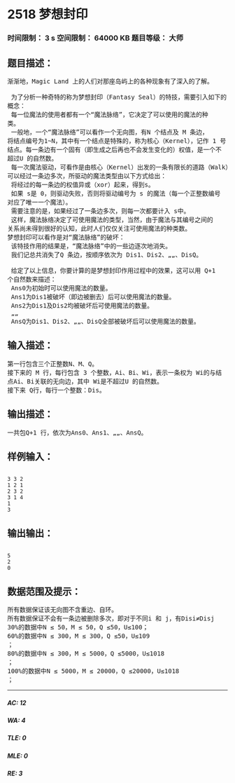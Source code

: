 # 2518 梦想封印   
### 时间限制： 3 s     空间限制： 64000 KB     题目等级： 大师  
## 题目描述：  

<pre>
渐渐地，Magic Land 上的人们对那座岛屿上的各种现象有了深入的了解。   
   
 为了分析一种奇特的称为梦想封印（Fantasy Seal）的特技，需要引入如下的  
概念：   
 每一位魔法的使用者都有一个“魔法脉络”，它决定了可以使用的魔法的种  
类。   
 一般地，一个“魔法脉络”可以看作一个无向图，有N 个结点及 M 条边，  
将结点编号为1~N，其中有一个结点是特殊的，称为核心（Kernel），记作 1 号  
结点。每一条边有一个固有（即生成之后再也不会发生变化的）权值，是一个不  
超过U 的自然数。   
 每一次魔法驱动，可看作是由核心（Kernel）出发的一条有限长的道路（Walk），  
可以经过一条边多次，所驱动的魔法类型由以下方式给出：   
 将经过的每一条边的权值异或（xor）起来，得到s。   
 如果 s是 0，则驱动失败，否则将驱动编号为 s 的魔法（每一个正整数编号  
对应了唯一一个魔法）。   
 需要注意的是，如果经过了一条边多次，则每一次都要计入 s中。   
 这样，魔法脉络决定了可使用魔法的类型，当然，由于魔法与其编号之间的  
关系尚未得到很好的认知，此时人们仅仅关注可使用魔法的种类数。
梦想封印可以看作是对“魔法脉络”的破坏：   
 该特技作用的结果是，“魔法脉络”中的一些边逐次地消失。   
 我们记总共消失了Q 条边，按顺序依次为 Dis1、Dis2、„„、DisQ。   
   
 给定了以上信息，你要计算的是梦想封印作用过程中的效果，这可以用 Q+1  
个自然数来描述：   
 Ans0为初始时可以使用魔法的数量。   
 Ans1为Dis1被破坏（即边被删去）后可以使用魔法的数量。   
 Ans2为Dis1及Dis2均被破坏后可使用魔法的数量。   
 „„   
 AnsQ为Dis1、Dis2、„„、DisQ全部被破坏后可以使用魔法的数量。 
</pre>
  
  
## 输入描述：  

<pre>
第一行包含三个正整数N、M、Q。   
接下来的 M 行，每行包含 3 个整数，Ai、Bi、Wi，表示一条权为 Wi的与结  
点Ai、Bi关联的无向边，其中 Wi是不超过U 的自然数。   
接下来 Q行，每行一个整数：Dis。
</pre>
  
  
## 输出描述：  

<pre>
一共包Q+1 行，依次为Ans0、Ans1、„„、AnsQ。 
</pre>
  
  
## 样例输入：  

<pre><code>
3 3 2   
1 2 1   
2 3 2   
3 1 4   
1   
3
</code></pre>
  
  
## 输出输出：  

<pre><code>
5  
2  
0
</code></pre>
  
  
## 数据范围及提示：  

<pre>
所有数据保证该无向图不含重边、自环。   
所有数据保证不会有一条边被删除多次，即对于不同i 和 j，有Disi≠Disj   
30%的数据中N ≤ 50，M ≤ 50，Q ≤50，U≤100；   
60%的数据中N ≤ 300，M ≤ 300，Q ≤50，U≤109  
；   
80%的数据中N ≤ 300，M ≤ 5000，Q ≤5000，U≤1018  
；   
100%的数据中N ≤ 5000，M ≤ 20000，Q ≤20000，U≤1018  
；
</pre>
  
  
***  

##### AC: 12  
##### WA: 4  
##### TLE: 0  
##### MLE: 0  
##### RE: 3  
